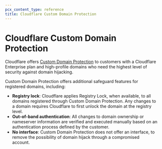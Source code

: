 ```yaml
---
pcx_content_type: reference
title: Cloudflare Custom Domain Protection
---
```


# Cloudflare Custom Domain Protection

Cloudflare offers [Custom Domain Protection](https://www.cloudflare.com/products/registrar/custom-domain-protection/) to customers with a Cloudflare Enterprise plan and high-profile domains who need the highest level of security against domain hijacking.

Custom Domain Protection offers additional safeguard features for registered domains, including:

- **Registry lock**: Cloudflare applies Registry Lock, when available, to all domains registered through Custom Domain Protection. Any changes to a domain requires Cloudflare to first unlock the domain at the registry level.
- **Out-of-band authentication**: All changes to domain ownership or nameserver information are verified and executed manually based on an authentication process defined by the customer.
- **No interface**: Custom Domain Protection does not offer an interface, to remove the possibility of domain hijack through a compromised account.
